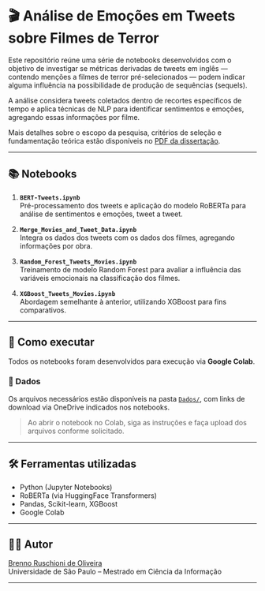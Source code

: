 # 🎬 Análise de Emoções em Tweets sobre Filmes de Terror

Este repositório reúne uma série de notebooks desenvolvidos com o objetivo de investigar se métricas derivadas de tweets em inglês — contendo menções a filmes de terror pré-selecionados — podem indicar alguma influência na possibilidade de produção de sequências (sequels).

A análise considera tweets coletados dentro de recortes específicos de tempo e aplica técnicas de NLP para identificar sentimentos e emoções, agregando essas informações por filme.

Mais detalhes sobre o escopo da pesquisa, critérios de seleção e fundamentação teórica estão disponíveis no [PDF da dissertação](../Dissertação%20Mestrado/Mestrado_Brenno_Ruschioni_de_Oliveira.pdf).

---

## 📚 Notebooks

1. **`BERT-Tweets.ipynb`**  
   Pré-processamento dos tweets e aplicação do modelo RoBERTa para análise de sentimentos e emoções, tweet a tweet.

2. **`Merge_Movies_and_Tweet_Data.ipynb`**  
   Integra os dados dos tweets com os dados dos filmes, agregando informações por obra.

3. **`Random_Forest_Tweets_Movies.ipynb`**  
   Treinamento de modelo Random Forest para avaliar a influência das variáveis emocionais na classificação dos filmes.

4. **`XGBoost_Tweets_Movies.ipynb`**  
   Abordagem semelhante à anterior, utilizando XGBoost para fins comparativos.

---

## 🚀 Como executar

Todos os notebooks foram desenvolvidos para execução via **Google Colab**.

### 📁 Dados

Os arquivos necessários estão disponíveis na pasta [`Dados/`](../Dados/link_dados.txt), com links de download via OneDrive indicados nos notebooks.

> Ao abrir o notebook no Colab, siga as instruções e faça upload dos arquivos conforme solicitado.

---

## 🛠️ Ferramentas utilizadas

- Python (Jupyter Notebooks)
- RoBERTa (via HuggingFace Transformers)
- Pandas, Scikit-learn, XGBoost
- Google Colab

---

## 👨‍💻 Autor

[Brenno Ruschioni de Oliveira](https://www.linkedin.com/in/brennoruschioni/)  
Universidade de São Paulo – Mestrado em Ciência da Informação

---
